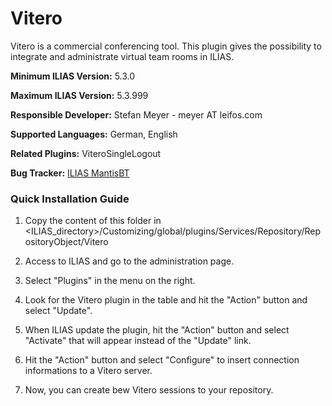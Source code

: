 # Vitero

Vitero  is a commercial conferencing tool. This plugin gives the possibility to
integrate and administrate virtual team rooms in ILIAS.

**Minimum ILIAS Version:**
5.3.0

**Maximum ILIAS Version:**
5.3.999

**Responsible Developer:**
Stefan Meyer - meyer AT leifos.com

**Supported Languages:**
German, English

**Related Plugins:**
ViteroSingleLogout

**Bug Tracker:**
[ILIAS MantisBT](http://www.ilias.de/mantis/search.php?project_id=3&category=Vitero)

### Quick Installation Guide
1. Copy the content of this folder in <ILIAS_directory>/Customizing/global/plugins/Services/Repository/RepositoryObject/Vitero

2. Access to ILIAS and go to the administration page.

3. Select "Plugins" in the menu on the right.

5. Look for the Vitero plugin in the table and hit the "Action" button and select "Update".

6. When ILIAS update the plugin, hit the "Action" button and select "Activate" that will appear instead of the "Update" link.

7. Hit the "Action" button and select "Configure" to insert connection informations to a Vitero server.

8. Now, you can create bew Vitero sessions to your repository.
